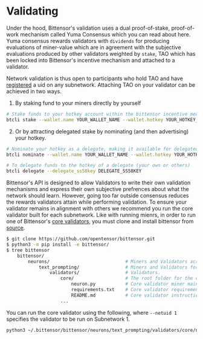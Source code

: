 # Validating

Under the hood, Bittensor's validation uses a dual proof-of-stake, proof-of-work mechanism called Yuma Consensus which you can read about here. Yuma consensus rewards validators with ```dividends``` for producing evaluations of miner-value which are in agreement with the subjective evaluations produced by other validators weighted by ```stake```, TAO which has been locked into Bittensor's incentive mechanism and attached to a validator. 

Network validation is thus open to participants who hold TAO and have [registered](registration.md) a uid on any subnetwork. Attaching TAO on your validator can be achieved in two ways.

1. By staking fund to your miners directly by yourself
```bash
# Stake funds to your hotkey account within the bittensor incentive mechanism.
btcli stake --wallet.name YOUR_WALLET_NAME --wallet.hotkey YOUR_HOTKEY_NAME
```
2. Or by attracting delegated stake by nominating (and then advertising) your hotkey.
```bash
# Nominate your hotkey as a delegate, making it available for delegated stake.
btcli nominate --wallet.name YOUR_WALLET_NAME --wallet.hotkey YOUR_HOTKEY_NAME

# To delegate funds to the hotkey of a delegate (your own or others)  
btcli delegate --delegate_ss58key DELEGATE_SS58KEY
```

Bittensor's API is designed to allow Validators to write their own validation mechanisms and express their own subjective prefrences about what the network should learn. However, going too far outside consensus reduces the rewards validators attain while performing validation. To ensure your validator remains in alignment with others we recommend you run the core validator built for each subnetwork. Like with running mienrs, in order to run one of Bittensor's [core validators](https://github.com/opentensor/bittensor/tree/text_prompting/neurons/text/prompting/validators), you must clone and install bittensor from [source](https://github.com/opentensor/bittensor.git). 
```bash 
$ git clone https://github.com/opentensor/bittensor.git
$ python3 -m pip install -e bittensor/
$ tree bittensor
    bittensor/                             
        neurons/                            # Miners and Validators across all subnetworks.
            text_prompting/                 # Miners and Validators for the text_prompting subnetwork.
                validators/                 # Validators.
                    core/                   # The root folder for the core validator.
                        neuron.py           # Core validator miner main script.
                        requirements.txt    # Core validator requirements.
                        README.md           # Core validator instructions.
                    ...
```
You can run the core validator using the following, where `--netuid 1` specifies the validator to be run on Subnetwork 1.
```bash
python3 ~/.bittensor/bittensor/neurons/text_prompting/validators/core/neuron.py --netuid 1
```